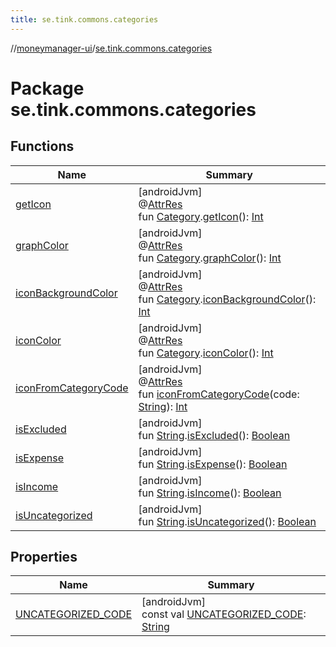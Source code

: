 ```yaml
---
title: se.tink.commons.categories
---
```

//[moneymanager-ui](../../index.html)/[se.tink.commons.categories](index.html)



# Package se.tink.commons.categories



## Functions


| Name | Summary |
|---|---|
| [getIcon](get-icon.html) | [androidJvm]<br>@[AttrRes](https://developer.android.com/reference/kotlin/androidx/annotation/AttrRes.html)<br>fun [Category](../com.tink.model.category/-category/index.html).[getIcon](get-icon.html)(): [Int](https://kotlinlang.org/api/latest/jvm/stdlib/kotlin/-int/index.html) |
| [graphColor](graph-color.html) | [androidJvm]<br>@[AttrRes](https://developer.android.com/reference/kotlin/androidx/annotation/AttrRes.html)<br>fun [Category](../com.tink.model.category/-category/index.html).[graphColor](graph-color.html)(): [Int](https://kotlinlang.org/api/latest/jvm/stdlib/kotlin/-int/index.html) |
| [iconBackgroundColor](icon-background-color.html) | [androidJvm]<br>@[AttrRes](https://developer.android.com/reference/kotlin/androidx/annotation/AttrRes.html)<br>fun [Category](../com.tink.model.category/-category/index.html).[iconBackgroundColor](icon-background-color.html)(): [Int](https://kotlinlang.org/api/latest/jvm/stdlib/kotlin/-int/index.html) |
| [iconColor](icon-color.html) | [androidJvm]<br>@[AttrRes](https://developer.android.com/reference/kotlin/androidx/annotation/AttrRes.html)<br>fun [Category](../com.tink.model.category/-category/index.html).[iconColor](icon-color.html)(): [Int](https://kotlinlang.org/api/latest/jvm/stdlib/kotlin/-int/index.html) |
| [iconFromCategoryCode](icon-from-category-code.html) | [androidJvm]<br>@[AttrRes](https://developer.android.com/reference/kotlin/androidx/annotation/AttrRes.html)<br>fun [iconFromCategoryCode](icon-from-category-code.html)(code: [String](https://kotlinlang.org/api/latest/jvm/stdlib/kotlin/-string/index.html)): [Int](https://kotlinlang.org/api/latest/jvm/stdlib/kotlin/-int/index.html) |
| [isExcluded](is-excluded.html) | [androidJvm]<br>fun [String](https://kotlinlang.org/api/latest/jvm/stdlib/kotlin/-string/index.html).[isExcluded](is-excluded.html)(): [Boolean](https://kotlinlang.org/api/latest/jvm/stdlib/kotlin/-boolean/index.html) |
| [isExpense](is-expense.html) | [androidJvm]<br>fun [String](https://kotlinlang.org/api/latest/jvm/stdlib/kotlin/-string/index.html).[isExpense](is-expense.html)(): [Boolean](https://kotlinlang.org/api/latest/jvm/stdlib/kotlin/-boolean/index.html) |
| [isIncome](is-income.html) | [androidJvm]<br>fun [String](https://kotlinlang.org/api/latest/jvm/stdlib/kotlin/-string/index.html).[isIncome](is-income.html)(): [Boolean](https://kotlinlang.org/api/latest/jvm/stdlib/kotlin/-boolean/index.html) |
| [isUncategorized](is-uncategorized.html) | [androidJvm]<br>fun [String](https://kotlinlang.org/api/latest/jvm/stdlib/kotlin/-string/index.html).[isUncategorized](is-uncategorized.html)(): [Boolean](https://kotlinlang.org/api/latest/jvm/stdlib/kotlin/-boolean/index.html) |


## Properties


| Name | Summary |
|---|---|
| [UNCATEGORIZED_CODE](-u-n-c-a-t-e-g-o-r-i-z-e-d_-c-o-d-e.html) | [androidJvm]<br>const val [UNCATEGORIZED_CODE](-u-n-c-a-t-e-g-o-r-i-z-e-d_-c-o-d-e.html): [String](https://kotlinlang.org/api/latest/jvm/stdlib/kotlin/-string/index.html) |

